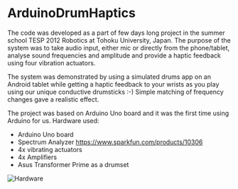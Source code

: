 ArduinoDrumHaptics
==================

The code was developed as a part of few days long project in the 
summer school TESP 2012 Robotics at Tohoku University, Japan. 
The purpose of the system was to take audio input, either mic or 
directly from the phone/tablet, analyse sound frequencies and amplitude 
and provide a haptic feedback using four vibration actuators.

The system was demonstrated by using a simulated drums app on an Android 
tablet while getting a haptic feedback to your wrists as you play using 
our unique conductive drumsticks :-) Simple matching of frequency changes gave 
a realistic effect.

The project was based on Arduino Uno board and it was the first time using Arduino 
for us. Hardware used:
* Arduino Uno board
* Spectrum Analyzer https://www.sparkfun.com/products/10306
* 4x vibrating actuators
* 4x Amplifiers
* Asus Transformer Prime as a drumset

![Hardware](https://github.com/jmiseikis/ArduinoDrumHaptics/blob/master/Images/hardware.jpg)
